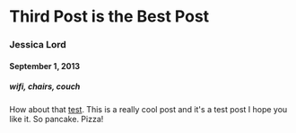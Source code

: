 # Third Post is the Best Post
### Jessica Lord
#### September 1, 2013
##### wifi, chairs, couch

How about that [test](http://www.google.com). This is a really cool post and it's a test post I hope you like it. So pancake. Pizza!
